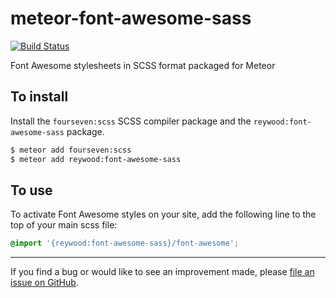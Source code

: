 meteor-font-awesome-sass
========================

[![Build Status](https://travis-ci.org/reywood/meteor-font-awesome-sass.svg?branch=master)](https://travis-ci.org/reywood/meteor-font-awesome-sass)

Font Awesome stylesheets in SCSS format packaged for Meteor

To install
----------

Install the `fourseven:scss` SCSS compiler package and the `reywood:font-awesome-sass` package.

```sh
$ meteor add fourseven:scss
$ meteor add reywood:font-awesome-sass
```

To use
------

To activate Font Awesome styles on your site, add the following line to the top of your main scss file:

```scss
@import '{reywood:font-awesome-sass}/font-awesome';
```

--------------------------------------------------------

If you find a bug or would like to see an improvement made, please [file an issue on GitHub](https://github.com/reywood/meteor-font-awesome-sass/issues).
